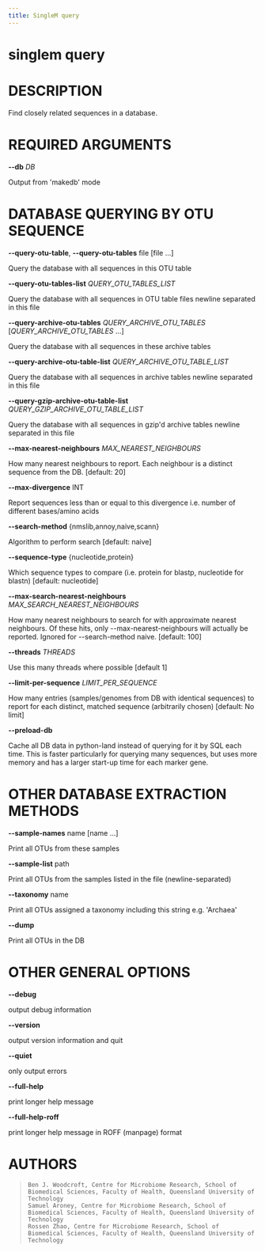 ```yaml
---
title: SingleM query
---
```

# singlem query

DESCRIPTION
===========

Find closely related sequences in a database.

REQUIRED ARGUMENTS
==================

**\--db** *DB*

  Output from \'makedb\' mode

DATABASE QUERYING BY OTU SEQUENCE
=================================

**\--query-otu-table**, **\--query-otu-tables** file [file \...]

  Query the database with all sequences in this OTU table

**\--query-otu-tables-list** *QUERY_OTU_TABLES_LIST*

  Query the database with all sequences in OTU table files newline
    separated in this file

**\--query-archive-otu-tables** *QUERY_ARCHIVE_OTU_TABLES* [*QUERY_ARCHIVE_OTU_TABLES* \...]

  Query the database with all sequences in these archive tables

**\--query-archive-otu-table-list** *QUERY_ARCHIVE_OTU_TABLE_LIST*

  Query the database with all sequences in archive tables newline
    separated in this file

**\--query-gzip-archive-otu-table-list** *QUERY_GZIP_ARCHIVE_OTU_TABLE_LIST*

  Query the database with all sequences in gzip\'d archive tables
    newline separated in this file

**\--max-nearest-neighbours** *MAX_NEAREST_NEIGHBOURS*

  How many nearest neighbours to report. Each neighbour is a distinct
    sequence from the DB. [default: 20]

**\--max-divergence** INT

  Report sequences less than or equal to this divergence i.e. number
    of different bases/amino acids

**\--search-method** {nmslib,annoy,naive,scann}

  Algorithm to perform search [default: naive]

**\--sequence-type** {nucleotide,protein}

  Which sequence types to compare (i.e. protein for blastp, nucleotide
    for blastn) [default: nucleotide]

**\--max-search-nearest-neighbours** *MAX_SEARCH_NEAREST_NEIGHBOURS*

  How many nearest neighbours to search for with approximate nearest
    neighbours. Of these hits, only \--max-nearest-neighbours will
    actually be reported. Ignored for \--search-method naive. [default:
    100]

**\--threads** *THREADS*

  Use this many threads where possible [default 1]

**\--limit-per-sequence** *LIMIT_PER_SEQUENCE*

  How many entries (samples/genomes from DB with identical sequences)
    to report for each distinct, matched sequence (arbitrarily chosen)
    [default: No limit]

**\--preload-db**

  Cache all DB data in python-land instead of querying for it by SQL
    each time. This is faster particularly for querying many sequences,
    but uses more memory and has a larger start-up time for each marker
    gene.

OTHER DATABASE EXTRACTION METHODS
=================================

**\--sample-names** name [name \...]

  Print all OTUs from these samples

**\--sample-list** path

  Print all OTUs from the samples listed in the file
    (newline-separated)

**\--taxonomy** name

  Print all OTUs assigned a taxonomy including this string e.g.
    \'Archaea\'

**\--dump**

  Print all OTUs in the DB

OTHER GENERAL OPTIONS
=====================

**\--debug**

  output debug information

**\--version**

  output version information and quit

**\--quiet**

  only output errors

**\--full-help**

  print longer help message

**\--full-help-roff**

  print longer help message in ROFF (manpage) format

AUTHORS
=======

>     Ben J. Woodcroft, Centre for Microbiome Research, School of Biomedical Sciences, Faculty of Health, Queensland University of Technology
>     Samuel Aroney, Centre for Microbiome Research, School of Biomedical Sciences, Faculty of Health, Queensland University of Technology
>     Rossen Zhao, Centre for Microbiome Research, School of Biomedical Sciences, Faculty of Health, Queensland University of Technology
